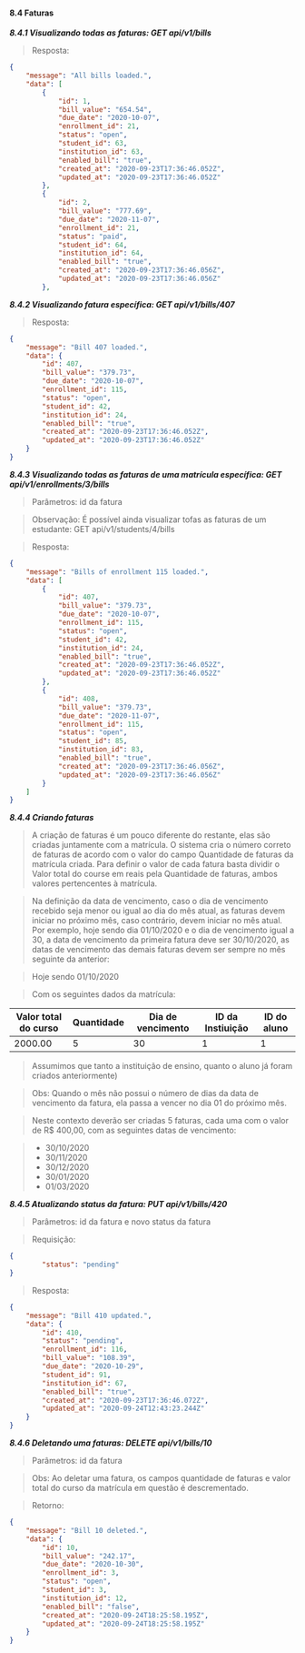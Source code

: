 #### 8.4 Faturas

  ***8.4.1 Visualizando todas as faturas: GET api/v1/bills***

>   Resposta: 

```json
{
    "message": "All bills loaded.",
    "data": [
        {
            "id": 1,
            "bill_value": "654.54",
            "due_date": "2020-10-07",
            "enrollment_id": 21,
            "status": "open",
            "student_id": 63,
            "institution_id": 63,
            "enabled_bill": "true",
            "created_at": "2020-09-23T17:36:46.052Z",
            "updated_at": "2020-09-23T17:36:46.052Z"
        },
        {
            "id": 2,
            "bill_value": "777.69",
            "due_date": "2020-11-07",
            "enrollment_id": 21,
            "status": "paid",
            "student_id": 64,
            "institution_id": 64,
            "enabled_bill": "true",
            "created_at": "2020-09-23T17:36:46.056Z",
            "updated_at": "2020-09-23T17:36:46.056Z"
        },
```

  ***8.4.2 Visualizando fatura específica: GET api/v1/bills/407***

>   Resposta: 

```json
{
    "message": "Bill 407 loaded.",
    "data": {
        "id": 407,
        "bill_value": "379.73",
        "due_date": "2020-10-07",
        "enrollment_id": 115,
        "status": "open",
        "student_id": 42,
        "institution_id": 24,
        "enabled_bill": "true",
        "created_at": "2020-09-23T17:36:46.052Z",
        "updated_at": "2020-09-23T17:36:46.052Z"
    }
}
```

  ***8.4.3 Visualizando todas as faturas de uma matrícula específica: GET api/v1/enrollments/3/bills***

>   Parâmetros: id da fatura

>   Observação: É possível ainda visualizar tofas as faturas de um estudante: GET api/v1/students/4/bills

>   Resposta: 

```json
{
    "message": "Bills of enrollment 115 loaded.",
    "data": [
        {
            "id": 407,
            "bill_value": "379.73",
            "due_date": "2020-10-07",
            "enrollment_id": 115,
            "status": "open",
            "student_id": 42,
            "institution_id": 24,
            "enabled_bill": "true",
            "created_at": "2020-09-23T17:36:46.052Z",
            "updated_at": "2020-09-23T17:36:46.052Z"
        },
        {
            "id": 408,
            "bill_value": "379.73",
            "due_date": "2020-11-07",
            "enrollment_id": 115,
            "status": "open",
            "student_id": 85,
            "institution_id": 83,
            "enabled_bill": "true",
            "created_at": "2020-09-23T17:36:46.056Z",
            "updated_at": "2020-09-23T17:36:46.056Z"
        }
    ]
}
```

  ***8.4.4 Criando faturas***

>   A criação de faturas é um pouco diferente do restante, elas são criadas juntamente com a matrícula. O sistema cria o número correto de faturas de acordo com o valor do campo Quantidade de faturas da matrícula criada. Para definir o valor de cada fatura basta dividir o Valor total do course em reais pela Quantidade de faturas, ambos valores pertencentes à matrícula. 

> Na definição da data de vencimento, caso o dia de vencimento recebido seja menor ou igual ao dia do mês atual, as faturas devem iniciar no próximo mês, caso contrário, devem iniciar no mês atual. Por exemplo, hoje sendo dia 01/10/2020 e o dia de vencimento igual a 30, a data de vencimento da primeira fatura deve ser 30/10/2020, as datas de vencimento das demais faturas devem ser sempre no mês seguinte da anterior:      

>   Hoje sendo 01/10/2020

>   Com os seguintes dados da matrícula:

  Valor total do curso | Quantidade | Dia de vencimento | ID da Instiuição | ID do aluno
  ---------------------|------------|-------------------|------------------|-------------
  2000.00              |     5      |        30         |        1         |      1

>   Assumimos que tanto a instituição de ensino, quanto o aluno já foram criados anteriormente)

>   Obs: Quando o mês não possui o número de dias da data de vencimento da fatura, ela passa a vencer no dia 01 do próximo mês.

>   Neste contexto deverão ser criadas 5 faturas, cada uma com o valor de R$ 400,00, com as seguintes datas de vencimento:

>   - 30/10/2020
>   - 30/11/2020
>   - 30/12/2020
>   - 30/01/2020
>   - 01/03/2020

  ***8.4.5 Atualizando status da fatura: PUT api/v1/bills/420***

>   Parâmetros: id da fatura e novo status da fatura

>   Requisição:

```json
{       
        "status": "pending"
}
```

>   Resposta:

```json
{
    "message": "Bill 410 updated.",
    "data": {
        "id": 410,
        "status": "pending",
        "enrollment_id": 116,
        "bill_value": "108.39",
        "due_date": "2020-10-29",
        "student_id": 91,
        "institution_id": 67,
        "enabled_bill": "true",
        "created_at": "2020-09-23T17:36:46.072Z",
        "updated_at": "2020-09-24T12:43:23.244Z"
    }
}
```
  ***8.4.6 Deletando uma faturas: DELETE api/v1/bills/10***

>   Parâmetros: id da fatura

>   Obs: Ao deletar uma fatura, os campos quantidade de faturas e valor total do curso 
da matrícula em questão é descrementado.

>   Retorno:

```json
{
    "message": "Bill 10 deleted.",
    "data": {
        "id": 10,
        "bill_value": "242.17",
        "due_date": "2020-10-30",
        "enrollment_id": 3,
        "status": "open",
        "student_id": 3,
        "institution_id": 12,
        "enabled_bill": "false",
        "created_at": "2020-09-24T18:25:58.195Z",
        "updated_at": "2020-09-24T18:25:58.195Z"
    }
}
```
